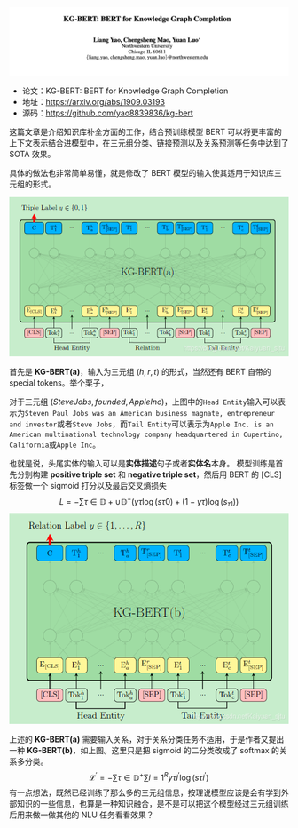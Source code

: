 ![](../../../pics/KG-BERT/kg-bert-1.jpeg)

- 论文：KG-BERT: BERT for Knowledge Graph Completion
- 地址：https://arxiv.org/abs/1909.03193
- 源码：https://github.com/yao8839836/kg-bert

这篇文章是介绍知识库补全方面的工作，结合预训练模型 BERT 可以将更丰富的上下文表示结合进模型中，在三元组分类、链接预测以及关系预测等任务中达到了 SOTA 效果。

具体的做法也非常简单易懂，就是修改了 BERT 模型的输入使其适用于知识库三元组的形式。  

![](../../../pics/KG-BERT/kg-bert-2.jpeg)

首先是 **KG-BERT(a)**，输入为三元组 $(h, r, t)$ 的形式，当然还有 BERT 自带的 special tokens。举个栗子，

对于三元组 $(Steve Jobs, founded, Apple Inc)$，上图中的`Head Entity`输入可以表示为`Steven Paul Jobs was an American business magnate, entrepreneur and investor`或者`Steve Jobs`，而`Tail Entity`可以表示为`Apple Inc. is an American multinational technology company headquartered in Cupertino, California`或`Apple Inc`。

也就是说，头尾实体的输入可以是**实体描述**句子或者**实体名**本身。 模型训练是首先分别构建 **positive triple set** 和 **negative triple set**，然后用 BERT 的 [CLS] 标签做一个 sigmoid 打分以及最后交叉熵损失
$$
{L}=-\sum{\tau \in \mathbb{D}+\cup \mathbb{D}^{-}}\left(y{\tau} \log \left(s{\tau 0}\right)+\left(1-y{\tau}\right) \log \left(s_{\tau 1}\right)\right)
$$
![](../../../pics/KG-BERT/kg-bert-3.jpeg)

上述的 **KG-BERT(a)** 需要输入关系，对于关系分类任务不适用，于是作者又提出一种 **KG-BERT(b)**，如上图。这里只是把 sigmoid 的二分类改成了 softmax 的关系多分类。
$$
\mathcal{L}^{\prime}=-\sum{\tau \in \mathbb{D}^{+}} \sum{i=1}^{R} y{\tau i}^{\prime} \log \left(s{\tau i}^{\prime}\right)
$$
有一点想法，既然已经训练了那么多的三元组信息，按理说模型应该是会有学到外部知识的一些信息，也算是一种知识融合，是不是可以把这个模型经过三元组训练后用来做一做其他的 NLU 任务看看效果？


